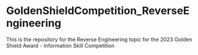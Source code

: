 # GoldenShieldCompetition_ReverseEngineering
This is the repository for the Reverse Engineering topic for the 2023 Golden Shield Award - Information Skill Competition
